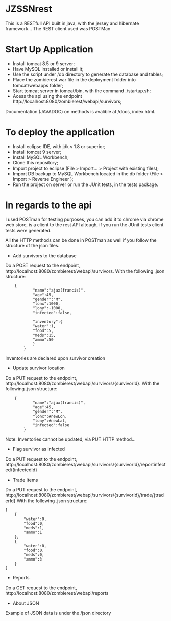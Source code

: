 # JZSSNrest
This is a RESTfull API built in java, with the jersey and hibernate framework...
The REST client used was POSTMan

# Start Up Application

- Install tomcat 8.5 or 9 server;
- Have MySQL installed or install it;
- Use the script under /db directory to generate the database and tables;
- Place the zombierest.war file in the deployment folder into tomcat/webapps folder;
- Start tomcat server in tomcat/bin, with the command ./startup.sh;
- Acess the api using the endpoint http://localhost:8080/zombierest/webapi/survivors;

Documentation (JAVADOC) on methods is avalible at /docs, index.html.

# To deploy the application
- Install eclipse IDE, with jdk v 1.8 or superior;
- Install tomcat 9 server;
- Install MySQL Workbench;
- Clone this repository;
- Import project to eclipse (File > Import... > Project with existing files); 
- Import DB backup to MySQL Workbench located in the db folder (File > Import > Reverse Engineer );
- Run the project on server or run the JUnit tests, in the tests package.

# In regards to the api

I used POSTman for testing purposes, you can add it to chrome via chrome web store, is a client to the rest API altough,
if you run the JUnit tests client tests were generated.

All the HTTP methods can be done in POSTman as well if you follow the structure of the json files.

- Add survivors to the database

Do a POST request to the endpoint, http://localhost:8080/zombierest/webapi/survivors.
With the following .json structure:

```
    {	
			"name":"ajax(francis)",
			"age":45,
			"gender":"M",
			"lonx":1000,
			"lony":-1000,
			"infected":false,

			"inventory":{
			"water":1,
			"food":5,
			"meds":15,
			"ammo":50
			}	
		}
```
Inventories are declared upon survivor creation
    

- Update survivor location

Do a PUT request to the endpoint, http://localhost:8080/zombierest/webapi/survivors/{survivorId}.
With the following .json structure:

```
    {	
			"name":"ajax(francis)",
			"age":45,
			"gender":"M",
			"lonx":#newLon,
			"lony":#newLat,
			"infected":false
		}
```

Note: Inventories cannot be updated, via PUT HTTP method...

- Flag survivor as infected

Do a PUT request to the endpoint, http://localhost:8080/zombierest/webapi/survivors/{survivorId}/reportinfected/{infectedId}

- Trade Items

Do a PUT request to the endpoint, http://localhost:8080/zombierest/webapi/survivors/{survivorId}/trade/{traderId}
With the following .json structure:
```
[
	{
		"water":0,
		"food":0,
		"meds":1,
		"ammo":1
	},
	{
		"water":0,
		"food":0,
		"meds":0,
		"ammo":3
	}
]
```

- Reports

Do a GET request to the endpoint, http://localhost:8080/zombierest/webapi/reports

- About JSON

Example of JSON data is under the /json directory
